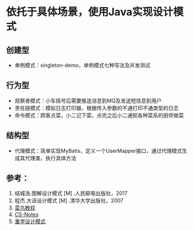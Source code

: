 # 依托于具体场景，使用Java实现设计模式
## 创建型
- 单例模式：singleton-demo，单例模式七种写法及并发测试

## 行为型
- 观察者模式：小车摇号后需要推送消息到MQ及发送短信息到用户
- 责任链模式：模拟日志打印器，根据传入参数的不通打印不通类型的日志
- 命令模式：顾客点菜，小二记下菜，点完之后小二通知各种菜系的厨师做菜

## 结构型
- 代理模式：简单实现MyBatis，定义一个UserMapper接口，通过代理模式生成其代理类，执行具体方法


## 参考：
1. 结城浩.图解设计模式 [M] .人民邮电出版社，2017
2. 程杰.大话设计模式 [M] .清华大学出版社，2007
3. [菜鸟教程](https://www.runoob.com/design-pattern/design-pattern-tutorial.html)
4. [CS-Notes](http://www.cyc2018.xyz/%E5%85%B6%E5%AE%83/%E8%AE%BE%E8%AE%A1%E6%A8%A1%E5%BC%8F/%E8%AE%BE%E8%AE%A1%E6%A8%A1%E5%BC%8F%20-%20%E7%9B%AE%E5%BD%95.html)
5. [重学设计模式](https://bugstack.cn/md/develop/design-pattern/2020-05-20-%E9%87%8D%E5%AD%A6Java%E8%AE%BE%E8%AE%A1%E6%A8%A1%E5%BC%8F%E3%80%8A%E5%AE%9E%E6%88%98%E5%B7%A5%E5%8E%82%E6%96%B9%E6%B3%95%E6%A8%A1%E5%BC%8F%E3%80%8B.html)
